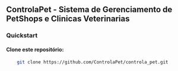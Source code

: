 ControlaPet - Sistema de Gerenciamento de PetShops e Clinicas Veterinarias
--------------------------------------------------------------------------

### Quickstart

#### Clone este repositório:

```sh
    git clone https://github.com/ControlaPet/controla_pet.git

```
